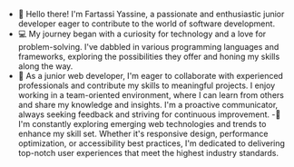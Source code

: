 - 👋 Hello there! I'm Fartassi Yassine, a passionate and enthusiastic junior developer eager to contribute to the world of software development.
- 💻 My journey began with a curiosity for technology and a love for problem-solving. I've dabbled in various programming languages and frameworks, exploring the possibilities they offer and honing my skills along the way.
- 🌟 As a junior web developer, I'm eager to collaborate with experienced professionals and contribute my skills to meaningful projects. I enjoy working in a team-oriented environment, where I can learn from others and share my knowledge and insights. I'm a proactive communicator, always seeking feedback and striving for continuous improvement.
-🚀 I'm constantly exploring emerging web technologies and trends to enhance my skill set. Whether it's responsive design, performance optimization, or accessibility best practices, I'm dedicated to delivering top-notch user experiences that meet the highest industry standards.
<!---
yassinethefrt/yassinethefrt is a ✨ special ✨ repository because its `README.md` (this file) appears on your GitHub profile.
You can click the Preview link to take a look at your changes.
--->
